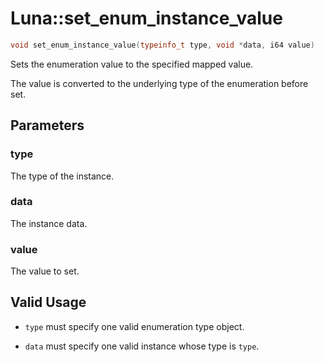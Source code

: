 # Luna::set_enum_instance_value

```c++
void set_enum_instance_value(typeinfo_t type, void *data, i64 value)
```

Sets the enumeration value to the specified mapped value. 

The value is converted to the underlying type of the enumeration before set. 

## Parameters
### type
The type of the instance. 

### data
The instance data. 

### value
The value to set. 

## Valid Usage
* `type` must specify one valid enumeration type object.

* `data` must specify one valid instance whose type is `type`. 

